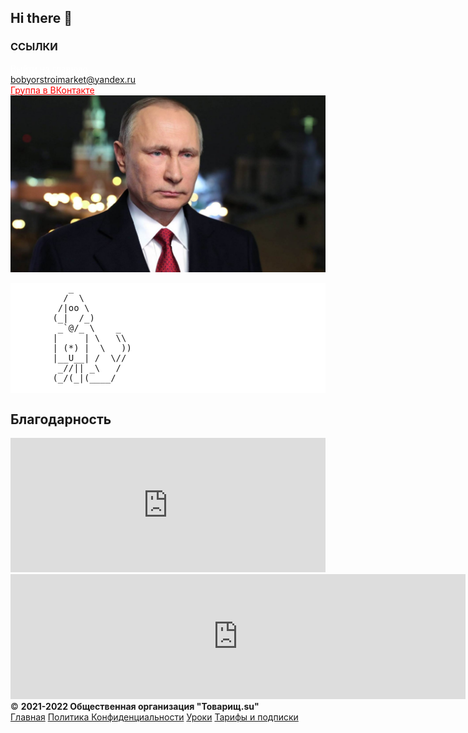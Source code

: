 ## Hi there 👋
### ССЫЛКИ
<a href="https://agent-kgb-228.github.io/" style="color: #ffFFFF;">Выйти на главную</a>
<br>
<a href="mailto:bobyorstroimarket@yandex.ru">bobyorstroimarket@yandex.ru</a>
<br>
<a href="https://vk.com/club199124251" style="color: #ff0000;">Группа в ВКонтакте</a>
<br>
<img src="putin_53224700.jpg">
<br>

<pre style="background-color:white; margin:0; padding:0; text-align:left">           _
          /  \
         /|oo \
        (_|  /_)
         _`@/_ \    _
        |     | \   \\
        | (*) |  \   ))
        |__U__| /  \//
         _//|| _\   /
        (_/(_|(____/

</pre>


  <h2>Благодарность</h2>
  
  
<iframe src="https://yoomoney.ru/quickpay/shop-widget?writer=buyer&targets=&targets-hint=&default-sum=&button-text=11&payment-type-choice=on&hint=&successURL=&quickpay=shop&account=4100116774485382&" width="100%" height="215" frameborder="0" allowtransparency="true" scrolling="no"></iframe>
<br>
<iframe width="728" height="200" src="https://widget.qiwi.com/widgets/big-widget-728x200?publicKey=48e7qUxn9T7RyYE1MVZswX1FRSbE6iyCj2gCRwwF3Dnh5XrasNTx3BGPiMsyXQFNKQhvukniQG8RTVhYm3iPzN5bVkEPneDUHwMNKqZt8oqu5sJ2Lc9rdT6uMLk9eb1w5EjoGow4gYvRvoia5BEjLA3mncHx38rW9VmzqjMER4rFuG68f1chmi7Gc3fDB" allowtransparency="true" scrolling="no" frameborder="0"></iframe>
<br>
<footer>
  &copy; <b>2021-2022 Общественная организация "Товарищ.su"</b> 
            <div class="re">
                <a href="/">Главная</a> 
              <a href="/privacy/">Политика Конфиденциальности</a> 
              <a href="/uroks/">Уроки</a>
                <a href="/pay/">Тарифы и подписки</a>
            </div>
        
</footer>

